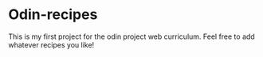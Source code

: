 # Odin-recipes
This is my first project for the odin project web curriculum. Feel free to add whatever recipes you like!